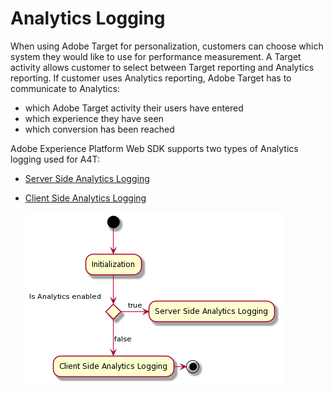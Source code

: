 
# Analytics Logging

When using Adobe Target for personalization, customers can choose which system they would like to use for performance measurement. A Target activity allows customer to select between Target reporting and Analytics reporting. 
If customer uses Analytics reporting, Adobe Target has to communicate to Analytics:
- which Adobe Target activity their users have entered
- which experience they have seen
- which conversion has been reached

Adobe Experience Platform Web SDK supports two types of Analytics logging used for A4T:
- [Server Side Analytics Logging]()
- [Client Side Analytics Logging]()

  ![](../assets/analytics-logging.png)
